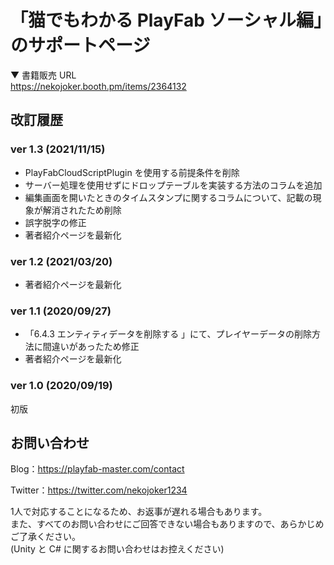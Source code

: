 # 「猫でもわかる PlayFab ソーシャル編」のサポートページ

▼ 書籍販売 URL  
https://nekojoker.booth.pm/items/2364132

## 改訂履歴

### ver 1.3 (2021/11/15)

- PlayFabCloudScriptPlugin を使用する前提条件を削除
- サーバー処理を使用せずにドロップテーブルを実装する方法のコラムを追加
- 編集画面を開いたときのタイムスタンプに関するコラムについて、記載の現象が解消されたため削除
- 誤字脱字の修正
- 著者紹介ページを最新化

### ver 1.2 (2021/03/20)

- 著者紹介ページを最新化

### ver 1.1 (2020/09/27)

 - 「6.4.3 エンティティデータを削除する 」にて、プレイヤーデータの削除方法に間違いがあったため修正
 - 著者紹介ページを最新化

### ver 1.0 (2020/09/19)

初版

## お問い合わせ

Blog：https://playfab-master.com/contact

Twitter：https://twitter.com/nekojoker1234

1人で対応することになるため、お返事が遅れる場合もあります。  
また、すべてのお問い合わせにご回答できない場合もありますので、あらかじめご了承ください。  
(Unity と C# に関するお問い合わせはお控えください)

